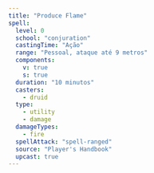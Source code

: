 ```yaml
---
title: "Produce Flame"
spell:
  level: 0
  school: "conjuration"
  castingTime: "Ação"
  range: "Pessoal, ataque até 9 metros"
  components:
    v: true
    s: true
  duration: "10 minutos"
  casters:
    - druid
  type:
    - utility
    - damage
  damageTypes:
    - fire
  spellAttack: "spell-ranged"
  source: "Player's Handbook"
  upcast: true
---
```


